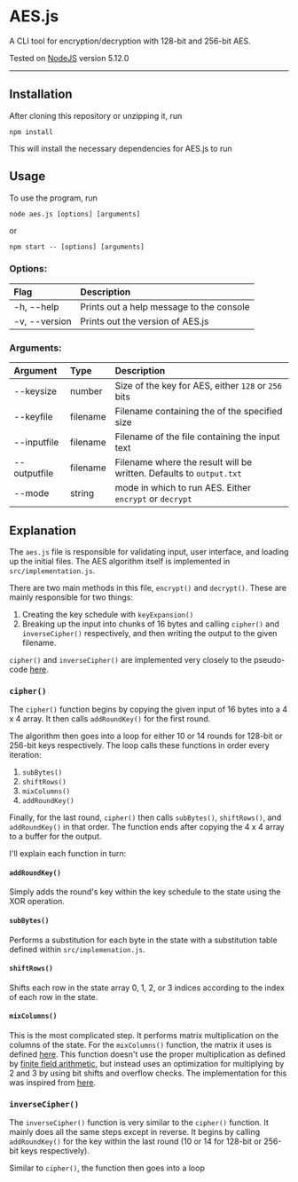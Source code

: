 
AES.js
======

A CLI tool for encryption/decryption with 128-bit and 256-bit AES.

Tested on [NodeJS](https://nodejs.org/en/) version 5.12.0

---

## Installation

After cloning this repository or unzipping it, run

```
npm install
```

This will install the necessary dependencies for AES.js to run

## Usage

To use the program, run

```
node aes.js [options] [arguments]
```

or

```
npm start -- [options] [arguments]
```

### Options:

| Flag | Description |
|:---|:---|
| -h, --help | Prints out a help message to the console |
| -v, --version | Prints out the version of AES.js |

### Arguments:

| Argument | Type | Description |
|:---|:---|:---|
| --keysize | number | Size of the key for AES, either `128` or `256` bits |
| --keyfile | filename | Filename containing the of the specified size |
| --inputfile | filename | Filename of the file containing the input text |
| --outputfile | filename | Filename where the result will be written. Defaults to `output.txt` |
| --mode | string | mode in which to run AES. Either `encrypt` or `decrypt` |

## Explanation

The `aes.js` file is responsible for validating input, user interface, and loading up the initial files. The AES algorithm itself is implemented in `src/implementation.js`.

There are two main methods in this file, `encrypt()` and `decrypt()`. These are mainly responsible for two things:
 1. Creating the key schedule with `keyExpansion()`
 2. Breaking up the input into chunks of 16 bytes and calling `cipher()` and `inverseCipher()` respectively, and then writing the output to the given filename.

`cipher()` and `inverseCipher()` are implemented very closely to the pseudo-code [here](https://csrc.nist.gov/csrc/media/publications/fips/197/final/documents/fips-197.pdf).

### `cipher()`

The `cipher()` function begins by copying the given input of 16 bytes into a 4 x 4 array. It then calls `addRoundKey()` for the first round.

The algorithm then goes into a loop for either 10 or 14 rounds for 128-bit or 256-bit keys respectively. The loop calls these functions in order every iteration:
 1. `subBytes()`
 2. `shiftRows()`
 3. `mixColumns()`
 4. `addRoundKey()`

Finally, for the last round, `cipher()` then calls `subBytes()`, `shiftRows()`, and `addRoundKey()` in that order. The function ends after copying the 4 x 4 array to a buffer for the output.

I'll explain each function in turn:

#### `addRoundKey()`

Simply adds the round's key within the key schedule to the state using the XOR operation.

#### `subBytes()`

Performs a substitution for each byte in the state with a substitution table defined within `src/implemenation.js`.

#### `shiftRows()`

Shifts each row in the state array 0, 1, 2, or 3 indices according to the index of each row in the state.

#### `mixColumns()`

This is the most complicated step. It performs matrix multiplication on the columns of the state. For the `mixColumns()` function, the matrix it uses is defined [here](https://en.wikipedia.org/wiki/Rijndael_MixColumns#Step_3:_matrix_representation). This function doesn't use the proper multiplication as defined by [finite field arithmetic](https://en.wikipedia.org/wiki/Finite_field_arithmetic#Multiplication), but instead uses an optimization for multiplying by 2 and 3 by using bit shifts and overflow checks. The implementation for this was inspired from [here](https://en.wikipedia.org/wiki/Rijndael_MixColumns#Implementation_example).

### `inverseCipher()`

The `inverseCipher()` function is very similar to the `cipher()` function. It mainly does all the same steps except in reverse. It begins by calling `addRoundKey()` for the key within the last round (10 or 14 for 128-bit or 256-bit keys respectively).

Similar to `cipher()`, the function then goes into a loop
